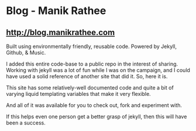 Blog - Manik Rathee
======

http://blog.manikrathee.com
----
Built using environmentally friendly, reusable code. Powered by Jekyll, Github, & Music.

I added this entire code-base to a public repo in the interest of sharing. Working with jekyll was a lot of fun while I was on the campaign, and I could have used a solid reference of another site that did it. So, here it is.

This site has some relatively-well documented code and quite a bit of varying liquid templating variables that make it very flexible.

And all of it was available for you to check out, fork and experiment with. 

If this helps even one person get a better grasp of jekyll, then this will have been a success.